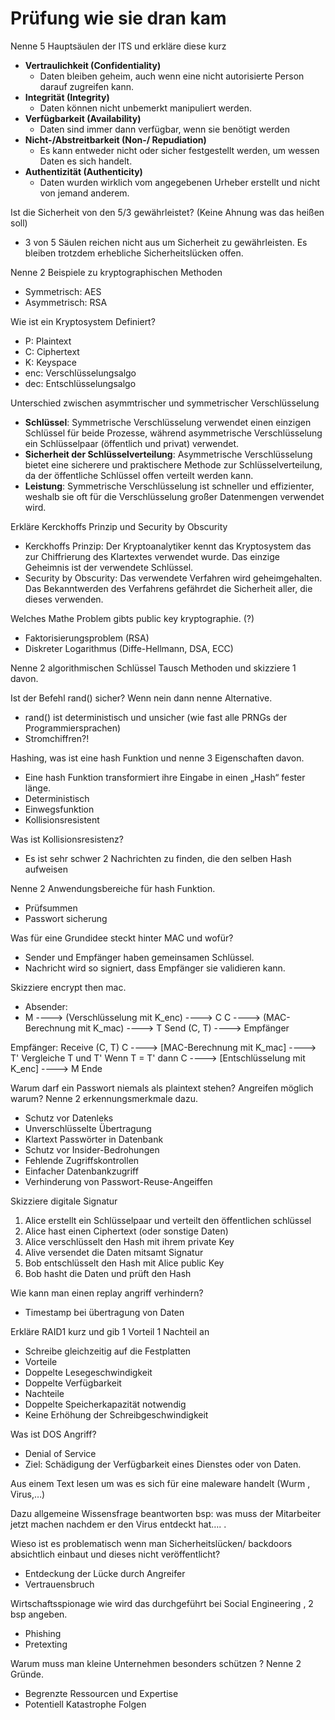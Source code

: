 # Prüfung wie sie dran kam
Nenne 5 Hauptsäulen der ITS und erkläre diese kurz
- **Vertraulichkeit (Confidentiality)**
	- Daten bleiben geheim, auch wenn eine nicht autorisierte Person darauf zugreifen kann.
- **Integrität (Integrity)**
	- Daten können nicht unbemerkt manipuliert werden.
- **Verfügbarkeit (Availability)**
	- Daten sind immer dann verfügbar, wenn sie benötigt werden
- **Nicht-/Abstreitbarkeit (Non-/ Repudiation)**
	- Es kann entweder nicht oder sicher festgestellt werden, um wessen Daten es sich handelt.
- **Authentizität (Authenticity)**
	- Daten wurden wirklich vom angegebenen Urheber erstellt und nicht von jemand anderem.

Ist die Sicherheit von den 5/3 gewährleistet? (Keine Ahnung was das heißen soll)
- 3 von 5 Säulen reichen nicht aus um Sicherheit zu gewährleisten. Es bleiben trotzdem erhebliche Sicherheitslücken offen.

Nenne 2 Beispiele zu kryptographischen Methoden 
- Symmetrisch: AES
- Asymmetrisch: RSA

Wie ist ein Kryptosystem Definiert?
- P: Plaintext
- C: Ciphertext
- K: Keyspace
- enc: Verschlüsselungsalgo
- dec: Entschlüsselungsalgo

Unterschied zwischen asymmtrischer und symmetrischer Verschlüsselung
- **Schlüssel**: Symmetrische Verschlüsselung verwendet einen einzigen Schlüssel für beide Prozesse, während asymmetrische Verschlüsselung ein Schlüsselpaar (öffentlich und privat) verwendet.
- **Sicherheit der Schlüsselverteilung**: Asymmetrische Verschlüsselung bietet eine sicherere und praktischere Methode zur Schlüsselverteilung, da der öffentliche Schlüssel offen verteilt werden kann.
- **Leistung**: Symmetrische Verschlüsselung ist schneller und effizienter, weshalb sie oft für die Verschlüsselung großer Datenmengen verwendet wird.

Erkläre Kerckhoffs Prinzip und Security by Obscurity
- Kerckhoffs Prinzip: Der Kryptoanalytiker kennt das Kryptosystem das zur Chiffrierung des Klartextes verwendet wurde. Das einzige Geheimnis ist der verwendete Schlüssel.
- Security by Obscurity: Das verwendete Verfahren wird geheimgehalten. Das Bekanntwerden des Verfahrens gefährdet die Sicherheit aller, die dieses verwenden.

Welches Mathe Problem gibts public key kryptographie. (?)
- Faktorisierungsproblem (RSA)
- Diskreter Logarithmus (Diffe-Hellmann, DSA, ECC)

Nenne 2 algorithmischen Schlüssel Tausch Methoden und skizziere 1 davon. 

Ist der Befehl rand() sicher? 
Wenn nein dann nenne Alternative. 
- rand() ist deterministisch und unsicher (wie fast alle PRNGs der Programmiersprachen)
- Stromchiffren?!

Hashing, was ist eine hash Funktion und nenne 3 Eigenschaften davon. 
- Eine hash Funktion transformiert ihre Eingabe in einen „Hash“ fester länge.
- Deterministisch
- Einwegsfunktion
- Kollisionsresistent

Was ist Kollisionsresistenz?
- Es ist sehr schwer 2 Nachrichten zu finden, die den selben Hash aufweisen

Nenne 2 Anwendungsbereiche für hash Funktion. 
- Prüfsummen
- Passwort sicherung

Was für eine Grundidee steckt hinter MAC und wofür?
- Sender und Empfänger haben gemeinsamen Schlüssel.
- Nachricht wird so signiert, dass Empfänger sie validieren kann.

Skizziere encrypt then mac. 
- Absender:
- M ----> (Verschlüsselung mit K_enc) ----> C
C ----> (MAC-Berechnung mit K_mac) ----> T
Send (C, T) ----> Empfänger

Empfänger:
Receive (C, T)
C ----> [MAC-Berechnung mit K_mac] ----> T'
Vergleiche T und T'
Wenn T = T' dann
   C ----> [Entschlüsselung mit K_enc] ----> M
Ende

Warum darf ein Passwort niemals als plaintext stehen?
Angreifen möglich warum? 
Nenne 2 erkennungsmerkmale dazu.
- Schutz vor Datenleks
- Unverschlüsselte Übertragung
- Klartext Passwörter in Datenbank
- Schutz vor Insider-Bedrohungen
- Fehlende Zugriffskontrollen
- Einfacher Datenbankzugriff
- Verhinderung von Passwort-Reuse-Angeiffen

Skizziere digitale Signatur 
1. Alice erstellt ein Schlüsselpaar und verteilt den öffentlichen schlüssel
2. Alice hast einen Ciphertext (oder sonstige Daten)
3. Alice verschlüsselt den Hash mit ihrem private Key
4. Alive versendet die Daten mitsamt Signatur
5. Bob entschlüsselt den Hash mit Alice public Key
6. Bob hasht die Daten und prüft den Hash


Wie kann man einen replay angriff verhindern?
- Timestamp bei übertragung von Daten


Erkläre RAID1 kurz und gib 1 Vorteil 1 Nachteil an
- Schreibe gleichzeitig auf die Festplatten
- Vorteile
- Doppelte Lesegeschwindigkeit
- Doppelte Verfügbarkeit
- Nachteile
- Doppelte Speicherkapazität notwendig
- Keine Erhöhung der Schreibgeschwindigkeit

Was ist DOS Angriff?
- Denial of Service
- Ziel: Schädigung der Verfügbarkeit eines Dienstes oder von Daten.

Aus einem Text lesen um was es sich für eine maleware handelt (Wurm , Virus,…) 

Dazu allgemeine Wissensfrage beantworten bsp: was muss der Mitarbeiter jetzt machen nachdem er den Virus entdeckt hat…. . 

Wieso ist es problematisch wenn man Sicherheitslücken/ backdoors absichtlich einbaut und dieses nicht veröffentlicht? 
- Entdeckung der Lücke durch Angreifer
- Vertrauensbruch

Wirtschaftsspionage wie wird das durchgeführt bei Social Engineering , 2 bsp angeben. 
- Phishing
- Pretexting

Warum muss man kleine Unternehmen besonders schützen ? 
Nenne 2 Gründe.
- Begrenzte Ressourcen und Expertise 
- Potentiell Katastrophe Folgen